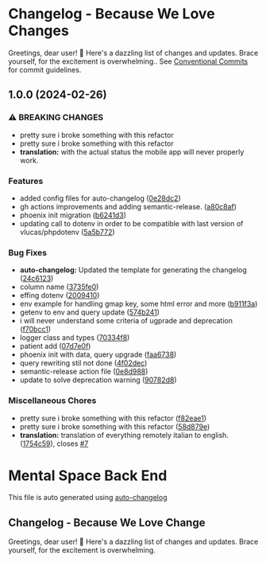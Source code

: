# Changelog - Because We Love Changes

Greetings, dear user! 🎉 Here's a dazzling list of changes and updates. Brace yourself, for the excitement is overwhelming.. See
[Conventional Commits](https://conventionalcommits.org) for commit guidelines.

## 1.0.0 (2024-02-26)


### ⚠ BREAKING CHANGES

* pretty sure i broke something with this refactor
* pretty sure i broke something with this refactor
* **translation:** with the actual status the mobile app will never properly work.

### Features

* added config files for auto-changelog ([0e28dc2](https://github.com/well-it-wasnt-me/mental-space-backend/commit/0e28dc2e9cc84e70bef259b1f9f6936b7252866f))
* gh actions improvements and adding semantic-release. ([a80c8af](https://github.com/well-it-wasnt-me/mental-space-backend/commit/a80c8af473b8f86e0915d0900be171b23203e5f1))
* phoenix init migration ([b6241d3](https://github.com/well-it-wasnt-me/mental-space-backend/commit/b6241d3c14a6960c859c8f64545ea5de5d521135))
* updating call to dotenv in order to be compatible with last version of vlucas/phpdotenv ([5a5b772](https://github.com/well-it-wasnt-me/mental-space-backend/commit/5a5b7725d53e598e1410c9ff345c7a09a36509b0))


### Bug Fixes

* **auto-changelog:** Updated the template for generating the changelog ([24c6123](https://github.com/well-it-wasnt-me/mental-space-backend/commit/24c6123899381d8033e9d8911ef297f53f6b672e))
* column name ([3735fe0](https://github.com/well-it-wasnt-me/mental-space-backend/commit/3735fe0f25cdb74287ff875c202e4452749e1afb))
* effing dotenv ([2009410](https://github.com/well-it-wasnt-me/mental-space-backend/commit/2009410c73f8fed36f6d3f344e4d60734791a665))
* env example for handling gmap key, some html error and more ([b911f3a](https://github.com/well-it-wasnt-me/mental-space-backend/commit/b911f3acad18f6855e4ccb963779a7fc0c8a914d))
* getenv to env and query update ([574b241](https://github.com/well-it-wasnt-me/mental-space-backend/commit/574b2410d71102ec6bd48da630ad6f67d81d722c))
* i will never understand some criteria of ugprade and deprecation ([f70bcc1](https://github.com/well-it-wasnt-me/mental-space-backend/commit/f70bcc15d3e41acd473ab8125d96622cb19e57e4))
* logger class and types ([70334f8](https://github.com/well-it-wasnt-me/mental-space-backend/commit/70334f805fd6a8ff2d73b319f2f635a45678639a))
* patient add ([07d7e0f](https://github.com/well-it-wasnt-me/mental-space-backend/commit/07d7e0f9dde46aa064f95e8d735c77279e4f2a5c))
* phoenix init with data, query upgrade ([faa6738](https://github.com/well-it-wasnt-me/mental-space-backend/commit/faa67385b74c4563fc9944bf82a72ea8e9b503ce))
* query rewriting stil not done ([4f02dec](https://github.com/well-it-wasnt-me/mental-space-backend/commit/4f02dec8c351145c8c2ab88cddc817dc4fc29b5e))
* semantic-release action file ([0e8d988](https://github.com/well-it-wasnt-me/mental-space-backend/commit/0e8d98880e331e62298d36244637cccf17248367))
* update to solve deprecation warning ([90782d8](https://github.com/well-it-wasnt-me/mental-space-backend/commit/90782d87c1dc240cabb55a85c25fd6671e0e1908))


### Miscellaneous Chores

* pretty sure i broke something with this refactor ([f82eae1](https://github.com/well-it-wasnt-me/mental-space-backend/commit/f82eae1ddae1b973c811fb5c57acceb6f939cccf))
* pretty sure i broke something with this refactor ([58d879e](https://github.com/well-it-wasnt-me/mental-space-backend/commit/58d879efd8737e18a2edeb595ce70c814c59817c))
* **translation:** translation of everything remotely italian to english. ([1754c59](https://github.com/well-it-wasnt-me/mental-space-backend/commit/1754c593811d9f0cb5d4ee3a0edecda1a4bfe37d)), closes [#7](https://github.com/well-it-wasnt-me/mental-space-backend/issues/7)

# Mental Space Back End

This file is auto generated using [auto-changelog](https://github.com/cookpete/auto-changelog)

## Changelog - Because We Love Change

Greetings, dear user! 🎉 Here's a dazzling list of changes and updates. Brace yourself, for the excitement is
overwhelming.
